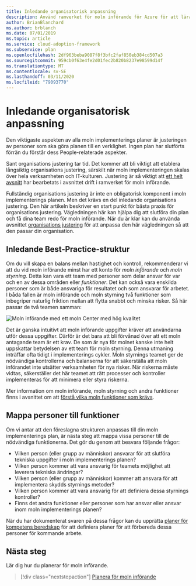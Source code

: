 ```yaml
---
title: Inledande organisatorisk anpassning
description: Använd ramverket för moln införande för Azure för att lära dig hur du kan slutföra din första organisations justering och få dina team redo för moln införande.
author: BrianBlanchard
ms.author: brblanch
ms.date: 07/01/2019
ms.topic: article
ms.service: cloud-adoption-framework
ms.subservice: plan
ms.openlocfilehash: 2df963beba9087f8f3bfc2faf850eb384cd507a3
ms.sourcegitcommit: 959cb0f63e4fe2d01fec2b820b8237e98599d14f
ms.translationtype: MT
ms.contentlocale: sv-SE
ms.lasthandoff: 03/11/2020
ms.locfileid: "79093770"
---
```

# <a name="initial-organization-alignment"></a>Inledande organisatorisk anpassning

Den viktigaste aspekten av alla moln implementerings planer är justeringen av personer som ska göra planen till en verklighet. Ingen plan har slutförts förrän du förstår dess People-relaterade aspekter.

Sant organisations justering tar tid. Det kommer att bli viktigt att etablera långsiktig organisations justering, särskilt när moln implementeringen skalas över hela verksamheten och IT-kulturen. Justering är så viktigt att [ett helt avsnitt](../organize/index.md) har bearbetats i avsnittet drift i ramverket för moln införande.

Fullständig organisations justering är inte en obligatorisk komponent i moln implementerings planen. Men det krävs en del inledande organisations justering. Den här artikeln beskriver en start punkt för bästa praxis för organisations justering. Vägledningen här kan hjälpa dig att slutföra din plan och få dina team redo för moln införande. När du är klar kan du använda avsnittet [organisations justering](../organize/index.md) för att anpassa den här vägledningen så att den passar din organisation.

## <a name="initial-best-practice-structure"></a>Inledande Best-Practice-struktur

Om du vill skapa en balans mellan hastighet och kontroll, rekommenderar vi att du vid moln införande minst har ett konto för *moln införande* och *moln styrning*. Detta kan vara ett team med personer som delar ansvar för var och en av dessa områden eller *funktioner*. Det kan också vara enskilda personer som är både ansvariga för resultatet och som ansvarar för arbetet. I båda fallen är moln införande och moln styrning två funktioner som inbegriper naturlig friktion mellan att flytta snabbt och minska risker. Så här passar de två teamen samman:

![Moln införande med ett moln Center med hög kvalitet](../_images/ready/org-ready-best-practice.png)

Det är ganska intuitivt att moln införande uppgifter kräver att användarna utför dessa uppgifter. Därför är det bara att bli förvånad över att ett moln antagande team är ett krav. De som är nya för molnet kanske inte helt uppskattar betydelsen av ett team för moln styrning. Denna utmaning inträffar ofta tidigt i implementerings cykler. Moln styrnings teamet ger de nödvändiga kontrollerna och balanserna för att säkerställa att moln införandet inte utsätter verksamheten för nya risker. När riskerna måste vidtas, säkerställer det här teamet att rätt processer och kontroller implementeras för att minimera eller styra riskerna.

Mer information om moln införande, moln styrning och andra funktioner finns i avsnittet om att [förstå vilka moln funktioner som krävs](../organize/index.md?#understand-required-cloud-capabilities).

## <a name="map-people-to-capabilities"></a>Mappa personer till funktioner

Om vi antar att den föreslagna strukturen anpassas till din moln implementerings plan, är nästa steg att mappa vissa personer till de nödvändiga funktionerna. Det gör du genom att besvara följande frågor:

- Vilken person (eller grupp av människor) ansvarar för att slutföra tekniska uppgifter i moln implementerings planen?
- Vilken person kommer att vara ansvarig för teamets möjlighet att leverera tekniska ändringar?
- Vilken person (eller grupp av människor) kommer att ansvara för att implementera skydds styrnings metoder?
- Vilken person kommer att vara ansvarig för att definiera dessa styrnings kontroller?
- Finns det andra funktioner eller personer som har ansvar eller ansvar inom moln implementerings planen?

När du har dokumenterat svaren på dessa frågor kan du upprätta [planer för kompetens beredskap](./adapt-roles-skills-processes.md) för att definiera planer för att förbereda dessa personer för kommande arbete.

## <a name="next-steps"></a>Nästa steg

Lär dig hur du planerar för moln införande.

> [!div class="nextstepaction"]
> [Planera för moln införande](./plan-intro.md)
